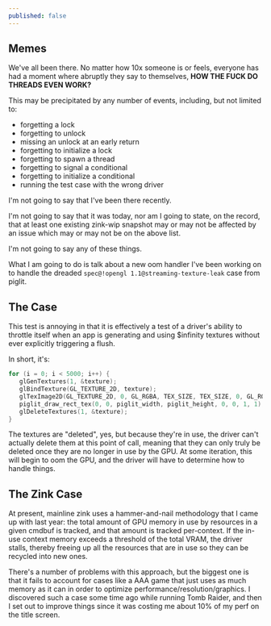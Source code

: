```yaml
---
published: false
---
```

## Memes

We've all been there. No matter how 10x someone is or feels, everyone has had a moment where abruptly they say to themselves, **HOW THE FUCK DO THREADS EVEN WORK?**

This may be precipitated by any number of events, including, but not limited to:
* forgetting a lock
* forgetting to unlock
* missing an unlock at an early return
* forgetting to initialize a lock
* forgetting to spawn a thread
* forgetting to signal a conditional
* forgetting to initialize a conditional
* running the test case with the wrong driver

I'm not going to say that I've been there recently.

I'm not going to say that it was today, nor am I going to state, on the record, that at least one existing zink-wip snapshot may or may not be affected by an issue which may or may not be on the above list.

I'm not going to say any of these things.

What I am going to do is talk about a new oom handler I've been working on to handle the dreaded `spec@!opengl 1.1@streaming-texture-leak` case from piglit.

## The Case
This test is annoying in that it is effectively a test of a driver's ability to throttle itself when an app is generating and using $infinity textures without ever explicitly triggering a flush.

In short, it's:
```c
for (i = 0; i < 5000; i++) {
   glGenTextures(1, &texture);
   glBindTexture(GL_TEXTURE_2D, texture);
   glTexImage2D(GL_TEXTURE_2D, 0, GL_RGBA, TEX_SIZE, TEX_SIZE, 0, GL_RGBA, GL_UNSIGNED_BYTE, tex_buffer);
   piglit_draw_rect_tex(0, 0, piglit_width, piglit_height, 0, 0, 1, 1);
   glDeleteTextures(1, &texture);
}
```

The textures are "deleted", yes, but because they're in use, the driver can't actually delete them at this point of call, meaning that they can only truly be deleted once they are no longer in use by the GPU. At some iteration, this will begin to oom the GPU, and the driver will have to determine how to handle things.

## The Zink Case
At present, mainline zink uses a hammer-and-nail methodology that I came up with last year: the total amount of GPU memory in use by resources in a given cmdbuf is tracked, and that amount is tracked per-context. If the in-use context memory exceeds a threshold of the total VRAM, the driver stalls, thereby freeing up all the resources that are in use so they can be recycled into new ones.

There's a number of problems with this approach, but the biggest one is that it fails to account for cases like a AAA game that just uses as much memory as it can in order to optimize performance/resolution/graphics. I discovered such a case some time ago while running Tomb Raider, and then I set out to improve things since it was costing me about 10% of my perf on the title screen.